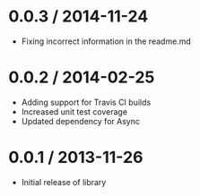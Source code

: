 # 0.0.3 / 2014-11-24

* Fixing incorrect information in the readme.md

# 0.0.2 / 2014-02-25

* Adding support for Travis CI builds
* Increased unit test coverage
* Updated dependency for Async

# 0.0.1 / 2013-11-26

* Initial release of library
